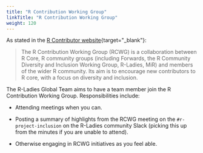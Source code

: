 ```yaml
---
title: "R Contribution Working Group"
linkTitle: "R Contribution Working Group"
weight: 120
---
```


As stated in the [R Contributor website](https://contributor.r-project.org/working-group){target="\_blank"}:

> The R Contribution Working Group (RCWG) is a collaboration between R Core, R community groups (including Forwards, the R Community Diversity and Inclusion Working Group, R-Ladies, MiR) and members of the wider R community. Its aim is to encourage new contributors to R core, with a focus on diversity and inclusion.

The R-Ladies Global Team aims to have a team member join the R Contribution
Working Group. Responsibilities include:

- Attending meetings when you can.

- Posting a summary of highlights from the RCWG meeting on the `#r-project-inclusion` on the R-Ladies community Slack (picking this up from the minutes if you are unable to attend).

- Otherwise engaging in RCWG initiatives as you feel able.
